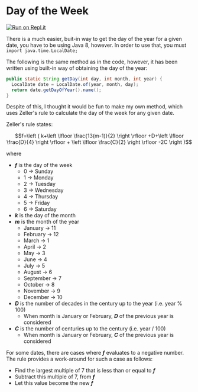 # Day of the Week

[![Run on Repl.it](https://repl.it/badge/github/hamza-mughees/Day-of-the-Week)](https://repl.it/github/hamza-mughees/Day-of-the-Week)

There is a much easier, buit-in way to get the day of the year for a given date, you have to be using Java 8, however. In order to use that, you must ```import java.time.LocalDate;```

The following is the same method as in the code, however, it has been written using built-in way of obtaining the day of the year:

```java
public static String getDay(int day, int month, int year) {
  LocalDate date = LocalDate.of(year, month, day);
  return date.getDayOfYear().name();
}
```

Despite of this, I thought it would be fun to make my own method, which uses Zeller's rule to calculate the day of the week for any given date.

Zeller's rule states:

$$f=\left ( k+\left \lfloor \frac{13(m-1)}{2} \right \rfloor +D+\left \lfloor \frac{D}{4} \right \rfloor + \left \lfloor \frac{C}{2} \right \rfloor -2C \right )$$

where
* ***f*** is the day of the week
  * 0 → Sunday
  * 1 → Monday
  * 2 → Tuesday
  * 3 → Wednesday
  * 4 → Thursday
  * 5 → Friday
  * 6 → Saturday
* ***k*** is the day of the month
* ***m*** is the month of the year
  * January → 11
  * February → 12
  * March → 1
  * April → 2
  * May → 3
  * June → 4
  * July → 5
  * August → 6
  * September → 7
  * October → 8
  * November → 9
  * December → 10
* ***D*** is the number of decades in the century up to the year (i.e. year % 100)
  * When month is January or February, ***D*** of the previous year is considered
* ***C*** is the number of centuries up to the century (i.e. year / 100)
  * When month is January or February, ***C*** of the previous year is considered

For some dates, there are cases where ***f*** evaluates to a negative number. The rule provides a work-around for such a case as follows:

- Find the largest multiple of 7 that is less than or equal to ***f***
- Subtract this multiple of 7, from ***f***
- Let this value become the new ***f***
